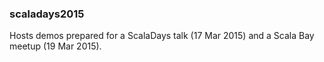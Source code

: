 ### scaladays2015

Hosts demos prepared for a ScalaDays talk (17 Mar 2015) and a Scala Bay meetup (19 Mar 2015).

